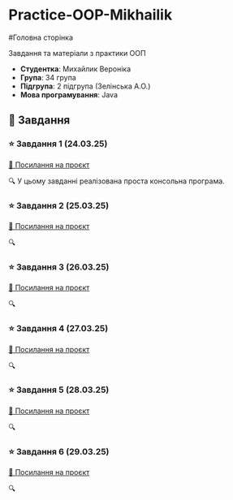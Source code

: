 # Practice-OOP-Mikhailik

#Головна сторінка

Завдання та матеріали з практики ООП

- **Студентка**: Михайлик Вероніка
- **Група**: 34 група
- **Підгрупа**: 2 підгрупа (Зелінська А.О.)
- **Мова програмування**: Java

## 📌 Завдання

### ⭐ Завдання 1 (24.03.25)
[🔗 Посилання на проєкт](#)

🔍 У цьому завданні реалізована проста консольна програма.

### ⭐ Завдання 2  (25.03.25)
[🔗 Посилання на проєкт](#)

🔍 

### ⭐ Завдання 3 (26.03.25)
[🔗 Посилання на проєкт](#)

🔍 

### ⭐ Завдання 4 (27.03.25)
[🔗 Посилання на проєкт](#)

🔍 

### ⭐ Завдання 5 (28.03.25)
[🔗 Посилання на проєкт](#)

🔍 

### ⭐ Завдання 6 (29.03.25)
[🔗 Посилання на проєкт](#)

🔍 


